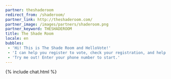 ```yaml
---
partner: theshaderoom
redirect_from: /shaderoom/
partner_link: http://theshaderoom.com/
partner_image: /images/partners/shaderoom.png
partner_keyword: THESHADEROOM
title: The Shade Room
locale: en
bubbles:
 - 'Hi! This is The Shade Room and HelloVote!'
 - 'I can help you register to vote, check your registration, and help your friends register.'
 - 'Try me out! Enter your phone number to start.'
---
```

{% include chat.html %}



